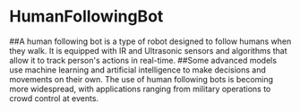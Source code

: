 # HumanFollowingBot

##A human following bot is a type of robot designed to follow humans when they walk. It is equipped with IR and Ultrasonic sensors and algorithms that allow it to track person's actions in real-time.
##Some advanced models use machine learning and artificial intelligence to make decisions and movements on their own. The use of human following bots is becoming more widespread, with applications ranging from military operations to crowd control at events.
